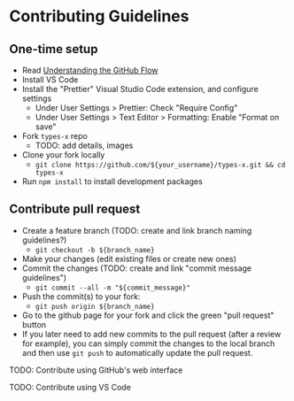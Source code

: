 # Contributing Guidelines

## One-time setup

- Read [Understanding the GitHub Flow](https://guides.github.com/introduction/flow/index.html)
- Install VS Code
- Install the "Prettier" Visual Studio Code extension, and configure settings
  - Under User Settings > Prettier: Check "Require Config"
  - Under User Settings > Text Editor > Formatting: Enable "Format on save"
- Fork `types-x` repo
  - TODO: add details, images
- Clone your fork locally
  - `git clone https://github.com/${your_username}/types-x.git && cd types-x`
- Run `npm install` to install development packages

## Contribute pull request

- Create a feature branch (TODO: create and link branch naming guidelines?)
  - `git checkout -b ${branch_name}`
- Make your changes (edit existing files or create new ones)
- Commit the changes (TODO: create and link "commit message guidelines")
  - `git commit --all -m "${commit_message}"`
- Push the commit(s) to your fork:
  - `git push origin ${branch_name}`
- Go to the github page for your fork and click the green "pull request" button
- If you later need to add new commits to the pull request (after a review for example), you can
  simply commit the changes to the local branch and then use `git push` to automatically update the
  pull request.

TODO: Contribute using GitHub's web interface

TODO: Contribute using VS Code
